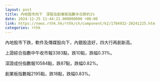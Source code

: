 ```yaml
---
layout: post
title: 內地股市向下　深股及創業板指數半日跌約1%
date: 2024-12-25 11:44:21.000000000 +08:00
link: https://news.rthk.hk/rthk/ch/component/k2/1784932-20241225.htm
categories: rthk
---
```


內地股市下跌，軟件及傳媒股向下，內銀股造好，四大行再創新高。

上證綜合指數中午收市報3383點，跌10點，跌幅0.31%。

深證成份指數報10584點，跌87點，跌幅0.82%。

創業板指數報2195點，跌18點，跌幅0.83%。
